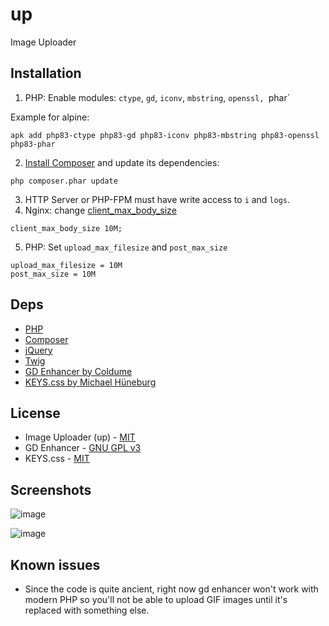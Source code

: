 # up

Image Uploader

## Installation

1. PHP: Enable modules: `ctype`, `gd`, `iconv`, `mbstring`, `openssl, `phar`

Example for alpine:

```
apk add php83-ctype php83-gd php83-iconv php83-mbstring php83-openssl php83-phar
```

2. [Install Composer](https://getcomposer.org/download/) and update its dependencies:

```
php composer.phar update
```

3. HTTP Server or PHP-FPM must have write access to `i` and `logs`.
4. Nginx: change [client_max_body_size](https://nginx.org/en/docs/http/ngx_http_core_module.html#client_max_body_size)

```
client_max_body_size 10M;
```

5. PHP: Set `upload_max_filesize` and  `post_max_size`

```
upload_max_filesize = 10M
post_max_size = 10M
```

## Deps

* [PHP](https://www.php.net/)
* [Composer](https://getcomposer.org/)
* [jQuery](https://jquery.com/)
* [Twig](https://twig.symfony.com/)
* [GD Enhancer by Coldume](https://github.com/coldume/gd-enhancer)
* [KEYS.css by Michael Hüneburg](https://github.com/michaelhue/keyscss)

## License

* Image Uploader (up) - [MIT](https://opensource.org/license/mit/)
* GD Enhancer - [GNU GPL v3](https://opensource.org/license/gpl-3-0/)
* KEYS.css - [MIT](https://opensource.org/license/mit/)

## Screenshots

![image](https://github.com/c0m4r/up/assets/6292788/5738d036-122f-479c-90bd-cf5fccccfeaf)

![image](https://github.com/c0m4r/up/assets/6292788/87c11a21-3d22-433f-b88d-1bf661555b28)

## Known issues

* Since the code is quite ancient, right now gd enhancer won't work with modern PHP so you'll not be able to upload GIF images until it's replaced with something else.
